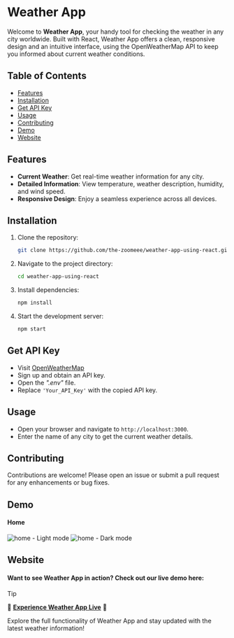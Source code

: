 # Weather App

Welcome to **Weather App**, your handy tool for checking the weather in any city worldwide. Built with React, Weather App offers a clean, responsive design and an intuitive interface, using the OpenWeatherMap API to keep you informed about current weather conditions.

## Table of Contents
- [Features](#features)
- [Installation](#installation)
- [Get API Key](#get-api-key)
- [Usage](#usage)
- [Contributing](#contributing)
- [Demo](#demo)
- [Website](#website)

## Features
- **Current Weather**: Get real-time weather information for any city.
- **Detailed Information**: View temperature, weather description, humidity, and wind speed.
- **Responsive Design**: Enjoy a seamless experience across all devices.

## Installation

1. Clone the repository:
    ```sh
    git clone https://github.com/the-zoomeee/weather-app-using-react.git
    ```

2. Navigate to the project directory:
    ```sh
    cd weather-app-using-react
    ```

3. Install dependencies:
    ```sh
    npm install
    ```

4. Start the development server:
    ```sh
    npm start
    ```

## Get API Key
- Visit [OpenWeatherMap](https://openweathermap.org/)
- Sign up and obtain an API key.
- Open the *".env"* file.
- Replace `'Your_API_Key'` with the copied API key.

## Usage
- Open your browser and navigate to `http://localhost:3000`.
- Enter the name of any city to get the current weather details.


## Contributing
Contributions are welcome! Please open an issue or submit a pull request for any enhancements or bug fixes.

## Demo
#### Home
![home - Light mode](https://github.com/the-zoomeee/weather-app-using-react/assets/154297263/b9233d7a-6103-4ccd-b4f5-d61d17b7e8b4)
![home - Dark mode](https://github.com/the-zoomeee/weather-app-using-react/assets/154297263/795a04bc-53bd-4069-9af9-229087f4364a)

## Website
#### Want to see Weather App in action? Check out our live demo here:

>[!Tip]
> 🚀 **[Experience Weather App Live](https://the-zoomeee.github.io/Weather-App/)** 🚀

Explore the full functionality of Weather App and stay updated with the latest weather information!
